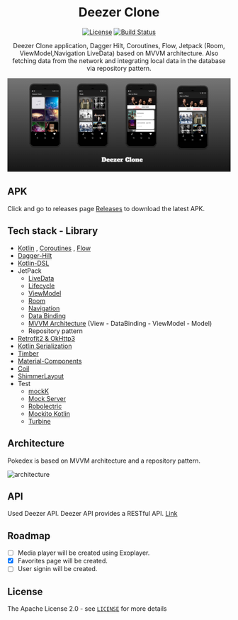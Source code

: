 <h1 align="center">Deezer Clone</h1>

<p align="center">
  <a href="https://opensource.org/licenses/Apache-2.0"><img alt="License" src="https://img.shields.io/badge/License-Apache%202.0-blue.svg"/></a>
  <a href="https://github.com/skydoves/deezer_clone/actions"><img alt="Build Status" src="https://github.com/fevziomurtekin/deezer_clone/workflows/Android%20CI/badge.svg"/></a> 
</p>

<p align="center">  
 Deezer Clone application, Dagger Hilt, Coroutines, Flow, Jetpack (Room, ViewModel,Navigation LiveData) based on MVVM architecture. Also fetching data from the network and integrating local data in the database via repository pattern.
</p>

<p align="center">
<img src="/art/banner.png"/>
</p>

## APK
Click and go to releases page [Releases](https://github.com/fevziomurtekin/deezer_clone/releases/) to download the latest APK.



## Tech stack - Library
- [Kotlin](https://kotlinlang.org/) , [Coroutines](https://github.com/Kotlin/kotlinx.coroutines) , [Flow](https://kotlin.github.io/kotlinx.coroutines/kotlinx-coroutines-core/kotlinx.coroutines.flow/)
- [Dagger-Hilt](https://developer.android.com/training/dependency-injection/hilt-android)
- [Kotlin-DSL](https://docs.gradle.org/current/userguide/kotlin_dsl.html)
- JetPack
  - [LiveData](https://developer.android.com/topic/libraries/architecture/livedata) 
  - [Lifecycle](https://developer.android.com/jetpack/androidx/releases/lifecycle) 
  - [ViewModel](https://developer.android.com/topic/libraries/architecture/viewmodel) 
  - [Room](https://developer.android.com/topic/libraries/architecture/room)
  - [Navigation](https://developer.android.com/guide/navigation/navigation-getting-started)
  - [Data Binding](https://developer.android.com/topic/libraries/data-binding)
  - [MVVM Architecture]() (View - DataBinding - ViewModel - Model)
  - Repository pattern
- [Retrofit2 & OkHttp3](https://github.com/square/retrofit)
- [Kotlin Serialization](https://github.com/Kotlin/kotlinx.serialization)
- [Timber](https://github.com/JakeWharton/timber)
- [Material-Components](https://github.com/material-components/material-components-android)
- [Coil](https://github.com/coil-kt/coil)
- [ShimmerLayout](http://facebook.github.io/shimmer-android/)
- Test
  - [mockK](https://mockk.io/)
  - [Mock Server](https://www.mock-server.com/)
  - [Robolectric](http://robolectric.org/)
  - [Mockito Kotlin](https://github.com/nhaarman/mockito-kotlin)
  - [Turbine](https://cashapp.github.io/turbine/docs/0.x/turbine/)

## Architecture
Pokedex is based on MVVM architecture and a repository pattern.

![architecture](https://raw.githubusercontent.com/fevziomurtekin/hackernewsapp/master/screenshot/mvvm.png)

## API
Used Deezer API. Deezer API provides a RESTful API. [Link](https://developers.deezer.com/api/)

## Roadmap
- [ ] Media player will be created using Exoplayer.
- [x] Favorites page will be created.
- [ ] User signin will be created.

## License
The Apache License 2.0 - see [`LICENSE`](LICENSE) for more details
